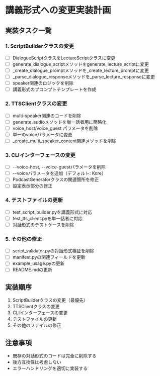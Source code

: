 # 講義形式への変更実装計画

## 実装タスク一覧

### 1. ScriptBuilderクラスの変更
- [ ] DialogueScriptクラスをLectureScriptクラスに変更
- [ ] generate_dialogue_scriptメソッドをgenerate_lecture_scriptに変更
- [ ] _create_dialogue_promptメソッドを_create_lecture_promptに変更
- [ ] _parse_dialogue_responseメソッドを_parse_lecture_responseに変更
- [ ] speaker関連のロジックを削除
- [ ] 講義形式のプロンプトテンプレートを作成

### 2. TTSClientクラスの変更
- [ ] multi-speaker関連のコードを削除
- [ ] generate_audioメソッドを単一話者用に簡略化
- [ ] voice_host/voice_guest パラメータを削除
- [ ] 単一のvoiceパラメータに変更
- [ ] _create_multi_speaker_content関連メソッドを削除

### 3. CLIインターフェースの変更
- [ ] --voice-host, --voice-guestパラメータを削除
- [ ] --voiceパラメータを追加（デフォルト: Kore）
- [ ] PodcastGeneratorクラスの関連箇所を修正
- [ ] 設定表示部分の修正

### 4. テストファイルの更新
- [ ] test_script_builder.pyを講義形式に対応
- [ ] test_tts_client.pyを単一話者に対応
- [ ] 対話形式のテストケースを削除

### 5. その他の修正
- [ ] script_validator.pyの対話形式検証を削除
- [ ] manifest.pyの関連フィールドを更新
- [ ] example_usage.pyの更新
- [ ] README.mdの更新

## 実装順序
1. ScriptBuilderクラスの変更（最優先）
2. TTSClientクラスの変更
3. CLIインターフェースの変更
4. テストファイルの更新
5. その他のファイルの修正

## 注意事項
- 既存の対話形式のコードは完全に削除する
- 後方互換性は考慮しない
- エラーハンドリングを適切に実装する